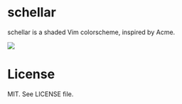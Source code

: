 # schellar

schellar is a shaded Vim colorscheme, inspired by Acme.

![](http://i.imgur.com/RZurafH.png)

# License

MIT. See LICENSE file.
